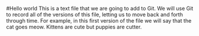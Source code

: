 #Hello world 
This is a text file that we are going to add to Git. 
We will use Git to record all of the versions of this file, letting us to move back and forth through time.
For example, in this first version of the file we will say that the cat goes meow. 
Kittens are cute but puppies are cutter. 

